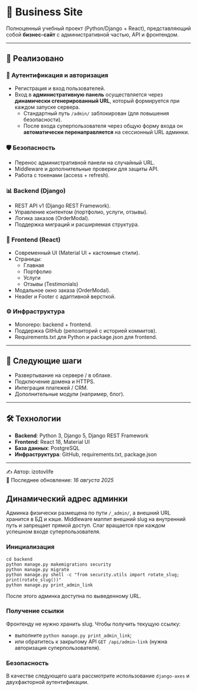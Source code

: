 # 🚀 Business Site

Полноценный учебный проект (Python/Django + React), представляющий собой **бизнес-сайт** с административной частью, API и фронтендом.  

---

## 📌 Реализовано

### 🔑 Аутентификация и авторизация
- Регистрация и вход пользователей.  
- Вход в **административную панель** осуществляется через **динамически сгенерированный URL**, который формируется при каждом запуске сервера.  
  - Стандартный путь `/admin/` заблокирован (для повышения безопасности).  
  - После входа суперпользователя через общую форму входа он **автоматически перенаправляется** на сессионный URL админки.  

### 🛡️ Безопасность
- Перенос административной панели на случайный URL.  
- Middleware и дополнительные проверки для защиты API.  
- Работа с токенами (access + refresh).  

### 📊 Backend (Django)
- REST API v1 (Django REST Framework).  
- Управление контентом (портфолио, услуги, отзывы).  
- Логика заказов (OrderModal).  
- Поддержка миграций и расширяемая структура.  

### 🎨 Frontend (React)
- Современный UI (Material UI + кастомные стили).  
- Страницы:
  - Главная  
  - Портфолио  
  - Услуги  
  - Отзывы (Testimonials)  
- Модальное окно заказа (OrderModal).  
- Header и Footer с адаптивной версткой.  

### ⚙️ Инфраструктура
- Monorepo: backend + frontend.  
- Поддержка GitHub (репозиторий с историей коммитов).  
- Requirements.txt для Python и package.json для frontend.  

---

## 🔮 Следующие шаги
- Развертывание на сервере / в облаке.  
- Подключение домена и HTTPS.  
- Интеграция платежей / CRM.  
- Дополнительные модули (например, блог).  

---

## 🛠️ Технологии
- **Backend**: Python 3, Django 5, Django REST Framework  
- **Frontend**: React 18, Material UI  
- **База данных**: PostgreSQL  
- **Инфраструктура**: GitHub, requirements.txt, package.json  

---

✍️ Автор: izotovlife  
📅 Последнее обновление: *16 августа 2025*  

## Динамический адрес админки
Админка физически размещена по пути `/_admin/`, а внешний URL хранится в БД и кэше. Middleware маппит внешний slug на внутренний путь и запрещает прямой доступ. Слаг вращается при каждом успешном входе суперпользователя.

### Инициализация
```
cd backend
python manage.py makemigrations security
python manage.py migrate
python manage.py shell -c "from security.utils import rotate_slug; print(rotate_slug())"
python manage.py print_admin_link
```
После этого админка доступна по выведенному URL.

### Получение ссылки
Фронтенду не нужно хранить slug. Чтобы получить текущую ссылку:
- выполните `python manage.py print_admin_link`;
- или обратитесь к закрытому API `GET /api/admin-link` (нужна авторизация суперпользователя).

### Безопасность
В качестве следующего шага рассмотрите использование `django-axes` и двухфакторной аутентификации.
